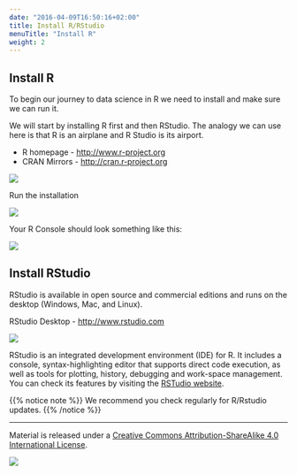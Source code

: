 ```yaml
---
date: "2016-04-09T16:50:16+02:00"
title: Install R/RStudio
menuTitle: "Install R"
weight: 2
---
```



## Install R

To begin our journey to data science in R we need to install and make sure we can run it.

We will start by installing R first and then RStudio. The analogy we can use here is that R is an airplane and R Studio is its airport.

* R homepage - <http://www.r-project.org>
* CRAN Mirrors - <http://cran.r-project.org>

![](/day1/installR/images/CRAN.png?width=40pc)

Run the installation

![](/day1/installR/images/InstallR.png?width=40pc)


Your R Console should look something like this:

![](/day1/installR/images/RConsole.png?width=30pc)

## Install RStudio

RStudio is available in open source and commercial editions and runs on the desktop (Windows, Mac, and Linux).

RStudio Desktop - <http://www.rstudio.com>

![](/day1/installR/images/RStudioIDE.png?width=50pc)

RStudio is an integrated development environment (IDE) for R. It includes a console, syntax-highlighting editor that supports direct code execution, as well as tools for plotting, history, debugging and work-space management. You can check its features by visiting the [RSTudio website](https://www.rstudio.com/products/rstudio/features/).

{{% notice note %}}
We recommend you check regularly for R/Rstudio updates.
{{% /notice %}}

-----------------------------
Material is released under a [Creative Commons Attribution-ShareAlike 4.0 International License](https://creativecommons.org/licenses/by-sa/4.0/).

![](/images/cc_by_sa.jpg?width=5pc)
